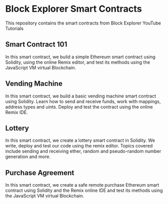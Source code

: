 # Block Explorer Smart Contracts

This repository contains the smart contracts from Block Explorer YouTube Tutorials

## Smart Contract 101

In this smart contract, we build a simple Ethereum smart contract using Solidity, using the online Remix editor, and test its methods using the JavaScript VM virtual Blockchain.

## Vending Machine 

In this smart contract, we build a basic vending machine smart contract using Solidity. Learn how to send and receive funds, work with mappings, address types and uints. Deploy and test the contract using the online Remix IDE.

## Lottery 

In this smart contract, we create a lottery smart contract in Solidity. We write, deploy and test our code using the remix editor. Topics covered include sending and receiving ether, random and pseudo-random number generation and more.

## Purchase  Agreement

In this smart contract, we create a safe remote purchase Ethereum smart contract using Solidity and the Remix online IDE and test its methods using the JavaScript VM virtual Blockchain.
